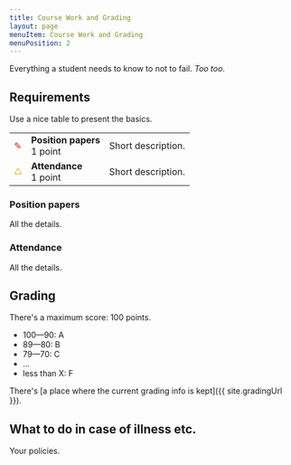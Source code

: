 ```yaml
---
title: Course Work and Grading
layout: page
menuItem: Course Work and Grading
menuPosition: 2
---
```

Everything a student needs to know to not to fail. *Too too.*

## Requirements

Use a nice table to present the basics.

<table>
	<tbody>	
		<tr>
			<td class="icon" style="color: red">✎</td>
			<td><b>Position papers</b><br>1 point</td>
			<td>Short description.</td>
		</tr>
		<tr>
			<td class="icon" style="color: orange">♺</td>
			<td><b>Attendance</b><br>1 point</td>
			<td>Short description.</td>
		</tr>
	</tbody>
</table>


### Position papers

All the details.


### Attendance

All the details.


## Grading

There's a maximum score: 100 points.

- 100—90: A
- 89—80: B
- 79—70: C
- …
- less than X: F

There's [a place where the current grading info is kept]({{ site.gradingUrl }}).


## What to do in case of illness etc.

Your policies.

